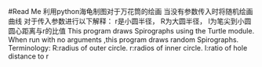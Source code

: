 #Read Me
利用python海龟制图对于万花筒的绘画
当没有参数传入时将随机绘画曲线
对于传入参数进行以下解释：
r是小圆半径，
R为大圆半径，
l为笔尖到小圆圆心距离与r的比值
 This program draws Spirographs using the Turtle module.
    When run with no arguments ,this program draws random Spirographs.
    Terminology:
    R:radius of outer circle.
    r:radios of inner circle.
    l:ratio of hole distance to r
